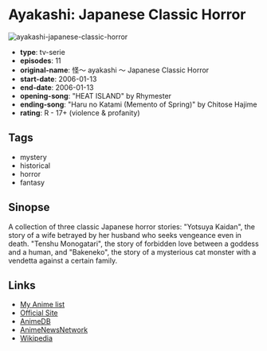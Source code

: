 # Ayakashi: Japanese Classic Horror

![ayakashi-japanese-classic-horror](https://cdn.myanimelist.net/images/anime/2/11746.jpg)

-   **type**: tv-serie
-   **episodes**: 11
-   **original-name**: 怪～ ayakashi ～ Japanese Classic Horror
-   **start-date**: 2006-01-13
-   **end-date**: 2006-01-13
-   **opening-song**: "HEAT ISLAND" by Rhymester
-   **ending-song**: "Haru no Katami (Memento of Spring)" by Chitose Hajime
-   **rating**: R - 17+ (violence & profanity)

## Tags

-   mystery
-   historical
-   horror
-   fantasy

## Sinopse

A collection of three classic Japanese horror stories: "Yotsuya Kaidan", the story of a wife betrayed by her husband who seeks vengeance even in death. "Tenshu Monogatari", the story of forbidden love between a goddess and a human, and "Bakeneko", the story of a mysterious cat monster with a vendetta against a certain family.

## Links

-   [My Anime list](https://myanimelist.net/anime/586/Ayakashi__Japanese_Classic_Horror)
-   [Official Site](http://www.toei-anim.co.jp/tv/ayakashi/)
-   [AnimeDB](http://anidb.info/perl-bin/animedb.pl?show=anime&aid=3654)
-   [AnimeNewsNetwork](http://www.animenewsnetwork.com/encyclopedia/anime.php?id=6202)
-   [Wikipedia](http://en.wikipedia.org/wiki/Ayakashi:_Samurai_Horror_Tales)
